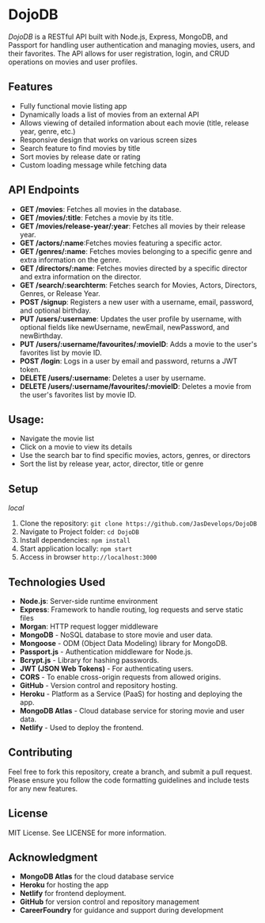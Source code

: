 # DojoDB
*DojoDB* is a RESTful API built with Node.js, Express, MongoDB, and Passport for handling user authentication and managing movies, users, and their favorites. The API allows for user registration, login, and CRUD operations on movies and user profiles.

## Features
- Fully functional movie listing app
- Dynamically loads a list of movies from an external API
- Allows viewing of detailed information about each movie (title, release year, genre, etc.)
- Responsive design that works on various screen sizes
- Search feature to find movies by title
- Sort movies by release date or rating
- Custom loading message while fetching data

## API Endpoints
- **GET /movies**: Fetches all movies in the database.
- **GET /movies/:title**: Fetches a movie by its title.
- **GET /movies/release-year/:year**: Fetches all movies by their release year.
- **GET /actors/:name**:Fetches movies featuring a specific actor.
- **GET /genres/:name**: Fetches movies belonging to a specific genre and extra information on the genre.
- **GET /directors/:name**: Fetches movies directed by a specific director and extra information on the director.
- **GET /search/:searchterm**: Fetches search for Movies, Actors, Directors, Genres, or Release Year.
- **POST /signup**: Registers a new user with a username, email, password, and optional birthday.
- **PUT /users/:username**: Updates the user profile by username, with optional fields like newUsername, newEmail, newPassword, and newBirthday.
- **PUT /users/:username/favourites/:movieID**: Adds a movie to the user's favorites list by movie ID.
- **POST /login**: Logs in a user by email and password, returns a JWT token.
- **DELETE /users/:username**: Deletes a user by username.
- **DELETE /users/:username/favourites/:movieID**: Deletes a movie from the user's favorites list by movie ID.

## Usage:
- Navigate the movie list
- Click on a movie to view its details
- Use the search bar to find specific movies, actors, genres, or directors
- Sort the list by release year, actor, director, title or genre

## Setup
*local*
1. Clone the repository: `git clone https://github.com/JasDevelops/DojoDB`
2. Navigate to Project folder: `cd DojoDB`
3. Install dependencies: `npm install`
4. Start application locally: `npm start`
5. Access in browser `http://localhost:3000`

## Technologies Used
- **Node.js**: Server-side runtime environment
- **Express**: Framework to handle routing, log requests and serve static files
- **Morgan**: HTTP request logger middleware
- **MongoDB** - NoSQL database to store movie and user data.
- **Mongoose** - ODM (Object Data Modeling) library for MongoDB.
- **Passport.js** - Authentication middleware for Node.js.
- **Bcrypt.js** - Library for hashing passwords.
- **JWT (JSON Web Tokens)** - For authenticating users.
- **CORS** - To enable cross-origin requests from allowed origins.
- **GitHub** - Version control and repository hosting.
- **Heroku** - Platform as a Service (PaaS) for hosting and deploying the app.
- **MongoDB Atlas** - Cloud database service for storing movie and user data.
- **Netlify** - Used to deploy the frontend.

## Contributing

Feel free to fork this repository, create a branch, and submit a pull request. Please ensure you follow the code formatting guidelines and include tests for any new features.

## License

MIT License. See LICENSE for more information.

## Acknowledgment

- **MongoDB Atlas** for the cloud database service
- **Heroku** for hosting the app
- **Netlify** for frontend deployment.
- **GitHub** for version control and repository management
- **CareerFoundry** for guidance and support during development
